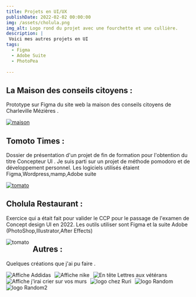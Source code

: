 ```yaml
---
title: Projets en UI/UX
publishDate: 2022-02-02 00:00:00
img: /assets/cholula.png
img_alt: Logo rond du projet avec une fourchette et une cullière.
description: |
 Voici mes autres projets en UI 
tags:
  - Figma
  - Adobe Suite
  - PhotoPea
 
---
```



## La Maison des conseils citoyens :

Prototype sur Figma du site web la maison des conseils citoyens de Charleville Mézières . 

<a href="https://www.figma.com/file/dxSIMWByLT1F3GBR6CYyj8/maquette-site-La-maison-des-citoyens?type=design&node-id=0-1&mode=design&t=cGpv7RB0VMatqnjX-0"><img src="./public/assets/prototype_maison.png"
     alt="maison"
     /> </a>



## Tomoto Times  :

Dossier de présentation d'un projet de fin de formation pour l'obtention du titre Concepteur UI .
Je suis parti sur un projet de méthode pomodoro et de développement personnel.
Les logiciels utilisés étaient Figma,Wordpress,mamp,Adobe suite

<a href="https://www.figma.com/proto/zQpIJnc0F0Jg10j1uN7ffY/Dossier-Pro_Tomoto-Times?node-id=1-3&starting-point-node-id=1%3A3"><img src="./public/assets/tomato1.png"
     alt="tomato"
     /> </a>


## Cholula Restaurant  :

Exercice qui a était fait pour valider le CCP pour le passage de l'examen de Concept design UI en 2022. Les outils utiliser sont Figma et la suite Adobe (PhotoShop,Illustrator,After Effects)

<a href="https://www.figma.com/proto/AF0L4ifgk1r563BF6KLvZZ/Cholula-Restaurant?node-id=2-5"><img src="./public/assets/cholula.png"
     alt="tomato"
     style="float: left; margin-right: 10px;" /> </a>

## Autres : 

Quelques créations que j'ai pu faire . 

 <img  src="./public/assets/addidas.png"
     alt="Affiche Addidas"
       style="float: left; margin-right: 10px;"
       >

 <img  src="./public/assets/nike.png"
     alt="Affiche nike"
       style="float: left; margin-right: 10px;" 
       >

 <img  src="./public/assets/headerpcf.png"
     alt="En tête Lettres aux vétérans"
       style="float: left; margin-right: 10px;" 
       >
 <img  src="./public/assets/affiche_femen.png"
     alt="Affiche j'irai crier sur vos murs"
       style="float: left; margin-right: 10px;" 
       >
 <img  src="./public/assets/ruri.png"
     alt="logo chez Ruri"
       style="float: left; margin-right: 10px;" 
       >
 <img  src="./public/assets/random1.png"
     alt="logo Random"
       style="float: left; margin-right: 10px;" 
       > <img  src="./public/assets/random2.png"
     alt="logo Random2"
       style="float: left; margin-right: 10px;" 
       >